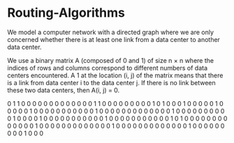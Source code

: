 # Routing-Algorithms
We model a computer network with a directed graph where we are only concerned whether there is at least one link from a data center to another data center. 

We use a binary matrix A (composed of 0 and 1) of size n × n where the indices of rows and columns correspond to different numbers of data centers encountered. A 1 at the location (i, j) of the matrix means that there is a link from data center i to the data center j. If there is no link between these two data centers, then A(i, j) = 0.

0 1 1 0 0 0 0 0 0 0 0 0 0
0 0 0 1 1 0 0 0 0 0 0 0 0
0 1 0 1 0 0 0 1 0 0 0 0 0
1 0 0 0 0 0 1 0 0 0 0 0 0
0 0 0 0 0 1 0 0 0 0 0 0 0
0 0 0 0 0 0 1 0 0 0 0 0 0
0 0 0 0 1 0 0 0 0 1 0 0 0
0 0 0 0 0 0 0 0 1 0 0 0 0
0 0 0 0 0 0 0 1 0 1 0 0 0
0 0 0 0 0 0 0 0 0 0 1 0 0
0 0 0 0 0 0 0 0 0 0 0 1 0
0 0 0 0 0 0 0 0 0 0 0 0 1
0 0 0 0 0 0 0 0 0 1 0 0 0
